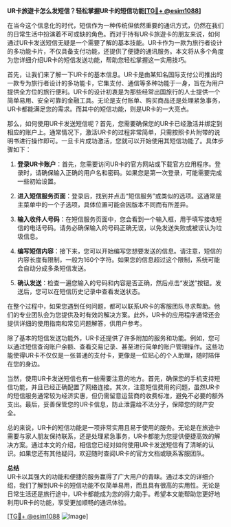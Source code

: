 **UR卡旅遊卡怎么发短信？轻松掌握UR卡的短信功能[[TG💪+ @esim1088](https://t.me/s/esim1088)]**

在当今这个信息化的时代，短信作为一种传统但依然重要的通讯方式，仍然在我们的日常生活中扮演着不可或缺的角色。而对于持有UR卡旅遊卡的朋友来说，如何通过UR卡发送短信无疑是一个需要了解的基本技能。UR卡作为一款为旅行者设计的多功能卡片，不仅具备支付功能，还提供了便捷的通讯服务。本文将从多个角度为您详细介绍UR卡的短信发送功能，帮助您轻松掌握这一实用技巧。

首先，让我们来了解一下UR卡的基本信息。UR卡是由某知名国际支付公司推出的一款专为旅行者设计的多功能卡，它集支付、通信等多种功能于一身，旨在为用户提供全方位的旅行便利。UR卡的设计初衷是为那些经常出国旅行的人士提供一个简单易用、安全可靠的金融工具。无论是支付账单、购买商品还是处理紧急事务，UR卡都能满足您的需求。而其中的短信功能，则是UR卡的一大亮点。

那么，如何使用UR卡发送短信呢？首先，您需要确保您的UR卡已经激活并绑定到相应的账户上。通常情况下，激活UR卡的过程非常简单，只需按照卡片附带的说明书进行操作即可。一旦卡片成功激活，您就可以开始使用其短信功能了。具体步骤如下：

1. **登录UR卡账户**：首先，您需要访问UR卡的官方网站或下载官方应用程序。登录时，请确保输入正确的用户名和密码。如果您是第一次登录，可能需要完成一些初始设置。

2. **进入短信服务页面**：登录后，找到并点击“短信服务”或类似的选项。这通常是主菜单中的一个子选项，具体位置可能会因版本不同而有所差异。

3. **输入收件人号码**：在短信服务页面中，您会看到一个输入框，用于填写接收短信的电话号码。请务必确保输入的号码正确无误，以免发送失败或被误认为垃圾信息。

4. **编写短信内容**：接下来，您可以开始编写您想要发送的信息。请注意，短信的内容长度有限制，一般为160个字符。如果您的信息超过这个限制，系统可能会自动分成多条短信发送。

5. **确认发送**：检查一遍您输入的号码和内容是否正确，然后点击“发送”按钮。发送后，您可以在短信历史记录中查看发送状态。

在整个过程中，如果您遇到任何问题，都可以联系UR卡的客服团队寻求帮助。他们的专业团队会为您提供及时有效的解决方案。此外，UR卡的应用程序通常还会提供详细的使用指南和常见问题解答，供用户参考。

除了基本的短信发送功能外，UR卡还提供了许多附加的服务和功能。例如，您可以通过短信查询账户余额、查看交易记录、甚至进行简单的账户管理操作。这些功能使得UR卡不仅仅是一张普通的支付卡，更像是一位贴心的个人助理，随时陪伴在您的身边。

当然，使用UR卡发送短信也有一些需要注意的地方。首先，确保您的手机支持短信功能，并且已经正确配置了网络连接。其次，注意短信费用的问题，虽然UR卡的短信服务通常较为经济实惠，但仍需留意运营商的收费标准，避免不必要的额外支出。最后，妥善保管您的UR卡信息，防止泄露给不法分子，保障您的财产安全。

总的来说，UR卡的短信功能是一项非常实用且易于使用的服务。无论是在旅途中需要与家人朋友保持联系，还是处理紧急事务，UR卡都能为您提供便捷高效的解决方案。通过本文的介绍，相信您已经对如何使用UR卡发送短信有了清晰的认识。如果您还有其他疑问，欢迎随时查阅UR卡的官方文档或联系客服团队。

**总结**  
UR卡以其强大的功能和便捷的服务赢得了广大用户的青睐。通过本文的详细介绍，我们了解到UR卡的短信功能不仅简单易用，而且具有很高的实用性。无论是日常生活还是旅行途中，UR卡都能成为您的得力助手。希望本文能帮助您更好地利用UR卡的功能，享受更加顺畅的通讯体验。

[[TG💪+ @esim1088](https://t.me/s/esim1088) ![Image](https://i.postimg.cc/4NQfJmqS/Snipaste-2025-05-13-00-14-12.png)]
